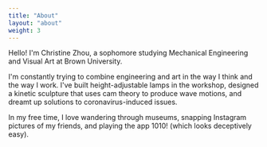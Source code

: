 ```yaml
---
title: "About"
layout: "about"
weight: 3
---
```


Hello! I'm Christine Zhou, a sophomore studying Mechanical Engineering and Visual Art at Brown University. 

I'm constantly trying to combine engineering and art in the way I think and the way I work. I've built height-adjustable lamps in the workshop, designed a kinetic sculpture that uses cam theory to produce wave motions, and dreamt up solutions to coronavirus-induced issues. 

In my free time, I love wandering through museums, snapping Instagram pictures of my friends, and playing the app 1010! (which looks deceptively easy).

